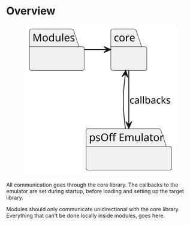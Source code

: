 # Overview

<div align="center">

![](../out/docs/uml/modules/coreDeps/coreDeps.svg)
</div>

All communication goes through the core library. The callbacks to the emulator are set during startup, before loading and setting up the target library.

Modules should only communicate unidirectional with the core library. Everything that can't be done locally inside modules, goes here.